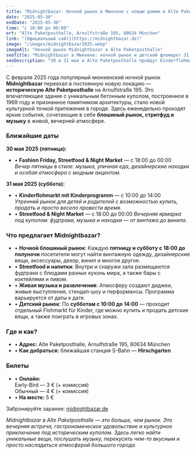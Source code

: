 ```yaml
---
title: "Midnightbazar: Ночной рынок в Мюнхене с новым домом в Alte Paketposthalle"
date: "2025-05-30"
endDate: "2025-05-30"
time: "с 10:00 до 00:00"
ort: "Alte Paketposthalle, Arnulfstraße 195, 80634 München"
link: "[Официальный сайт](https://midnightbazar.de)"
image: "/images/midnightbazar2025.webp"
imageAlt: "Ночной рынок Midnightbazar в Alte Paketposthalle"
seoTitle: "Midnightbazar в Мюнхене: ночной рынок и детский фломаркт 31 мая"
seoDescription: "30 и 31 мая в Alte Paketposthalle пройдут Kinderflohmarkt с 10:00 и Midnightbazar с 18:00 – блошиный рынок, уличная еда и музыка под историческим куполом."
---
```


С февраля 2025 года популярный мюнхенский ночной рынок **Midnightbazar** переехал в постоянную новую локацию — **историческую Alte Paketposthalle** на Arnulfstraße 195. Это впечатляющее здание с уникальным бетонным куполом, построенное в 1969 году и признанное памятником архитектуры, стало новой культурной точкой притяжения в городе. Здесь еженедельно проходят яркие события, сочетающие в себе **блошиный рынок, стритфуд и музыку** в живой, вечерней атмосфере.

### Ближайшие даты

**30 мая 2025 (пятница):**
- • **Fashion Friday, Streetfood & Night Market** — с 18:00 до 00:00  
_Вечер пятницы в стиле: музыка, уличная еда, дизайнерские находки и особая атмосфера с модным акцентом._

**31 мая 2025 (суббота):**
- • **Kinderflohmarkt mit Kinderprogramm** — с 10:00 до 14:00  
_Утренний рынок для детей и родителей с возможностью купить, продать и просто весело провести время._
- • **Streetfood & Night Market** — с 18:00 до 00:00
_Вечерняя ярмарка под куполом: фудтраки, музыка и находки — от винтажа до винила._

### Что предлагает Midnightbazar?

- • **Ночной блошиный рынок**: Каждую **пятницу и субботу с 18:00 до полуночи** посетители могут найти винтажную одежду, дизайнерские вещи, аксессуары, декор, винил и многое другое.
- • **Streetfood и напитки**: Внутри и снаружи зала размещаются фудтраки с блюдами разных кухонь мира, а также бары с коктейлями и пивом.
- • **Живая музыка и развлечения**: Атмосферу создают диджеи, живые выступления, стендап-шоу и перформансы. Программа варьируется от даты к дате.
- • **Детский рынок**: По **субботам с 10:00 до 14:00** — проходит отдельный Flohmarkt für Kinder, где можно купить и продать детские вещи, а также поиграть в игровых зонах.

### Где и как?

- • **Адрес:** Alte Paketposthalle, Arnulfstraße 195, 80634 München  
- • **Как добраться:** ближайшая станция S-Bahn — **Hirschgarten**

### Билеты

- • **Онлайн:**  
Early-Bird — 3 € (+ комиссия)  
Обычный — 4 € (+ комиссия)
- • **На месте:** 5 €

Забронируйте заранее: [midnightbazar.de](https://midnightbazar.de)

_Midnightbazar в Alte Paketposthalle — это больше, чем рынок. Это вечерняя встреча, гастрономическое удовольствие и культурное приключение под историческим куполом. Здесь легко найти уникальные вещи, послушать музыку, перекусить чем-то вкусным и просто насладиться атмосферой большого города._
